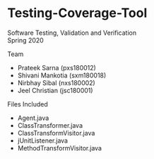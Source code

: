 # Testing-Coverage-Tool

Software Testing, Validation and Verification  
Spring 2020  
  
Team  
- Prateek Sarna (pxs180012)
- Shivani Mankotia (sxm180018)
- Nirbhay Sibal (nxs180002)
- Jeel Christian (jsc180001)

Files Included
- Agent.java
- ClassTransformer.java
- ClassTransformVisitor.java
- jUnitListener.java
- MethodTransformVisitor.java

